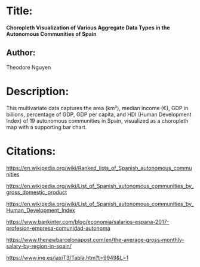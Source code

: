 # Title: 
**Choropleth Visualization of Various Aggregate Data Types in the Autonomous Communities of Spain**

## Author: 

Theodore Nguyen

# Description: 

This multivariate data captures the area (km²), median income (€), GDP in billions, percentage of GDP, GDP per capita, and HDI (Human Development Index) of 19 autonomous communities in Spain, visualized as a choropleth map with a supporting bar chart.

# Citations:

https://en.wikipedia.org/wiki/Ranked_lists_of_Spanish_autonomous_communities

https://en.wikipedia.org/wiki/List_of_Spanish_autonomous_communities_by_gross_domestic_product

https://en.wikipedia.org/wiki/List_of_Spanish_autonomous_communities_by_Human_Development_Index

https://www.bankinter.com/blog/economia/salarios-espana-2017-profesion-empresa-comunidad-autonoma

https://www.thenewbarcelonapost.com/en/the-average-gross-monthly-salary-by-region-in-spain/

https://www.ine.es/jaxiT3/Tabla.htm?t=9949&L=1
